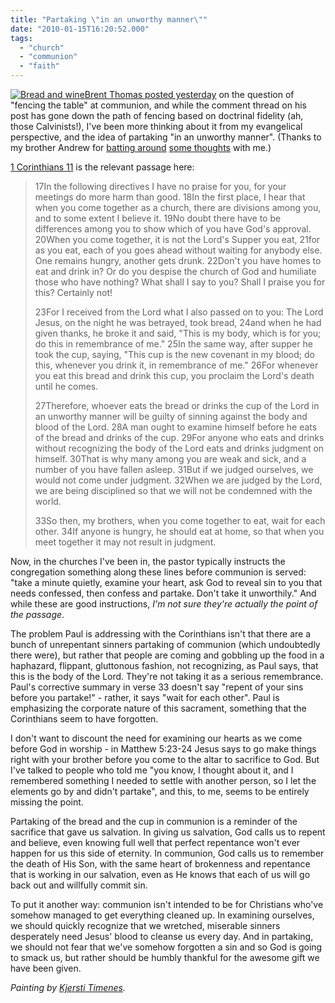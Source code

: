 ```yaml
---
title: "Partaking \"in an unworthy manner\""
date: "2010-01-15T16:20:52.000"
tags: 
  - "church"
  - "communion"
  - "faith"
---
```


[![](http://chrishubbs.com/wordpress/wp-content/uploads/2010/01/1-brdogvin-150x150.jpg "Bread and wine")](http://chrishubbs.com/wordpress/wp-content/uploads/2010/01/1-brdogvin.jpg)[Brent Thomas posted yesterday](http://www.holidayatthesea.com/?p=2177) on the question of "fencing the table" at communion, and while the comment thread on his post has gone down the path of fencing based on doctrinal fidelity (ah, those Calvinists!), I've been more thinking about it from my evangelical perspective, and the idea of partaking "in an unworthy manner". (Thanks to my brother Andrew for [batting around](http://chrishubbs.com/2010/01/13/links-for-2010-01-13/#IDComment52042202) [some thoughts](http://chrishubbs.com/2010/01/13/links-for-2010-01-13/#IDComment52052623) with me.)

[1 Corinthians 11](http://www.biblegateway.com/passage/?search=1%20Corinthians+11&version=NIV) is the relevant passage here:

> 17In the following directives I have no praise for you, for your meetings do more harm than good. 18In the first place, I hear that when you come together as a church, there are divisions among you, and to some extent I believe it. 19No doubt there have to be differences among you to show which of you have God's approval. 20When you come together, it is not the Lord's Supper you eat, 21for as you eat, each of you goes ahead without waiting for anybody else. One remains hungry, another gets drunk. 22Don't you have homes to eat and drink in? Or do you despise the church of God and humiliate those who have nothing? What shall I say to you? Shall I praise you for this? Certainly not!
> 
> 23For I received from the Lord what I also passed on to you: The Lord Jesus, on the night he was betrayed, took bread, 24and when he had given thanks, he broke it and said, "This is my body, which is for you; do this in remembrance of me." 25In the same way, after supper he took the cup, saying, "This cup is the new covenant in my blood; do this, whenever you drink it, in remembrance of me." 26For whenever you eat this bread and drink this cup, you proclaim the Lord's death until he comes.
> 
> 27Therefore, whoever eats the bread or drinks the cup of the Lord in an unworthy manner will be guilty of sinning against the body and blood of the Lord. 28A man ought to examine himself before he eats of the bread and drinks of the cup. 29For anyone who eats and drinks without recognizing the body of the Lord eats and drinks judgment on himself. 30That is why many among you are weak and sick, and a number of you have fallen asleep. 31But if we judged ourselves, we would not come under judgment. 32When we are judged by the Lord, we are being disciplined so that we will not be condemned with the world.
> 
> 33So then, my brothers, when you come together to eat, wait for each other. 34If anyone is hungry, he should eat at home, so that when you meet together it may not result in judgment.

Now, in the churches I've been in, the pastor typically instructs the congregation something along these lines before communion is served: "take a minute quietly, examine your heart, ask God to reveal sin to you that needs confessed, then confess and partake. Don't take it unworthily." And while these are good instructions, _I'm not sure they're actually the point of the passage_.

The problem Paul is addressing with the Corinthians isn't that there are a bunch of unrepentant sinners partaking of communion (which undoubtedly there were), but rather that people are coming and gobbling up the food in a haphazard, flippant, gluttonous fashion, not recognizing, as Paul says, that this is the body of the Lord. They're not taking it as a serious remembrance. Paul's corrective summary in verse 33 doesn't say "repent of your sins before you partake!" - rather, it says "wait for each other". Paul is emphasizing the corporate nature of this sacrament, something that the Corinthians seem to have forgotten.

I don't want to discount the need for examining our hearts as we come before God in worship - in Matthew 5:23-24 Jesus says to go make things right with your brother before you come to the altar to sacrifice to God. But I've talked to people who told me "you know, I thought about it, and I remembered something I needed to settle with another person, so I let the elements go by and didn't partake", and this, to me, seems to be entirely missing the point.

Partaking of the bread and the cup in communion is a reminder of the sacrifice that gave us salvation. In giving us salvation, God calls us to repent and believe, even knowing full well that perfect repentance won't ever happen for us this side of eternity. In communion, God calls us to remember the death of His Son, with the same heart of brokenness and repentance that is working in our salvation, even as He knows that each of us will go back out and willfully commit sin.

To put it another way: communion isn't intended to be for Christians who've somehow managed to get everything cleaned up. In examining ourselves, we should quickly recognize that we wretched, miserable sinners desperately need Jesus' blood to cleanse us every day. And in partaking, we should not fear that we've somehow forgotten a sin and so God is going to smack us, but rather should be humbly thankful for the awesome gift we have been given.

_Painting by [Kjersti Timenes](http://www.kjersti.timenes.net/paintings/symbols/index.html)._
